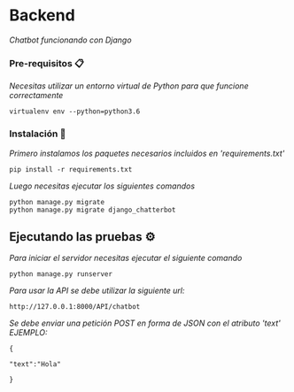 # Backend

_Chatbot funcionando con Django_


### Pre-requisitos 📋

_Necesitas utilizar un entorno virtual de Python para que funcione correctamente_

```
virtualenv env --python=python3.6
```

### Instalación 🔧

_Primero instalamos los paquetes necesarios incluidos en 'requirements.txt'_

```
pip install -r requirements.txt
```

_Luego necesitas ejecutar los siguientes comandos_

```
python manage.py migrate
python manage.py migrate django_chatterbot
```



## Ejecutando las pruebas ⚙️

_Para iniciar el servidor necesitas ejecutar el siguiente comando_
```
python manage.py runserver
```
_Para usar la API se debe utilizar la siguiente url:_
```
http://127.0.0.1:8000/API/chatbot
```
_Se debe enviar una petición POST en forma de JSON con el atributo 'text'_
_EJEMPLO:_
```
{

"text":"Hola"
    
}
```